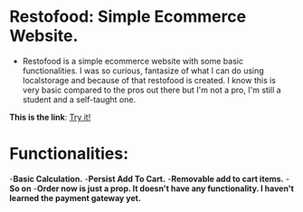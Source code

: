 # Restofood: Simple Ecommerce Website.

- Restofood is a simple ecommerce website with some basic functionalities. I was so curious, fantasize of what I can do using localstorage and because of that restofood is created. I know this is very basic compared to the pros out there but I'm not a pro, I'm still a student and a self-taught one.

<b>This is the link</b>: <a href="https://jinshin19.github.io/Restofood">Try it!</a>

# Functionalities:
 -<b>Basic Calculation.</b>
 -<b>Persist Add To Cart.</b>
 -<b>Removable add to cart items.</b>
 -<b>So on</b>
 -<b>Order now is just a prop. It doesn't have any functionality. I haven't learned the payment gateway yet.</b>